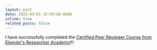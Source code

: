 ```yaml
---
layout: post
date: 2025-04-01 15:59:00-0400
inline: true
related_posts: false
---
```


 I have successfully completed the [Certified Peer Reviewer Course from Elsevier's Researcher Academy](https://media.licdn.com/dms/image/v2/D5622AQHGGOTN-K4ZrQ/feedshare-shrink_800/B56ZWehLvXGQAk-/0/1742121255337?e=1760572800&v=beta&t=pnyEJ7pS5C-vleV6MSibA_HvTzVfbK-gIc3p3GVQE3o)!!!
